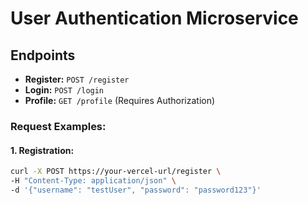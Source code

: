 # User Authentication Microservice

## Endpoints
- **Register:** `POST /register`
- **Login:** `POST /login`
- **Profile:** `GET /profile` (Requires Authorization)

### **Request Examples:**

#### **1. Registration:**
```bash
curl -X POST https://your-vercel-url/register \
-H "Content-Type: application/json" \
-d '{"username": "testUser", "password": "password123"}'

